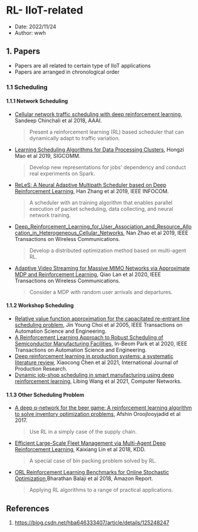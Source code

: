 # RL- IIoT-related

- Date: 2022/11/24
- Author: wwh

## 1. Papers

- Papers are all related to certain type of IIoT applications
- Papers are arranged in chronological order

### 1.1 Scheduling

#### 1.1.1 Network Scheduling

- [Cellular network traffic scheduling with deep reinforcement learning](https://dl.acm.org/doi/10.5555/3504035.3504129), Sandeep Chinchali et al 2018, AAAI.

  > Present a reinforcement learning (RL) based scheduler that can dynamically
  > adapt to traffic variation.

- [Learning Scheduling Algorithms for Data Processing Clusters](https://arxiv.org/abs/1810.01963), Hongzi Mao et al 2019, SIGCOMM.

  > Develop new representations for jobs' dependency and conduct real experiments on Spark.

- [ReLeS: A Neural Adaptive Multipath Scheduler based on Deep Reinforcement Learning](https://dl.acm.org/doi/abs/10.1109/INFOCOM.2019.8737649), Han Zhang et al 2019, IEEE INFOCOM.

  > A scheduler with an training algorithm that enables parallel execution of packet scheduling, data collecting, and neural network training.

- [Deep_Reinforcement_Learning_for_User_Association_and_Resource_Allocation_in_Heterogeneous_Cellular_Networks](https://ieeexplore.ieee.org/document/8796358), Nan Zhao et al 2019, IEEE Transactions on Wireless Communications.

  > Develop a distributed optimization method based on multi-agent RL.

- [Adaptive Video Streaming for Massive MIMO Networks via Approximate MDP and Reinforcement Learning](https://ieeexplore.ieee.org/document/9103310), Qiao Lan et al 2020, IEEE Transactions on Wireless Communications.

  >Consider a MDP with random user arrivals and departures.

#### 1.1.2 Workshop Scheduling

- [Relative value function approximation for the capacitated re-entrant line scheduling problem](https://ieeexplore.ieee.org/abstract/document/1458721), Jin Young Choi et al 2005, IEEE Transactions on Automation Science and Engineering.
- [A Reinforcement Learning Approach to Robust Scheduling of Semiconductor Manufacturing Facilities](https://ieeexplore.ieee.org/document/8946870), In-Beom Park et al 2020, IEEE Transactions on Automation Science and Engineering.
- [Deep reinforcement learning in production systems: a systematic literature review](https://arxiv.org/abs/2109.03540), Xiaocong Chen et al 2021, International Journal of Production Research.
- [Dynamic job-shop scheduling in smart manufacturing using deep reinforcement learning](https://www.sciencedirect.com/science/article/abs/pii/S1389128621001031), Libing Wang et al 2021, Computer Networks.

#### 1.1.3 Other Scheduling Problem

- [A deep q-network for the beer game: A reinforcement learning algorithm to solve inventory optimization problems](https://arxiv.org/abs/1708.05924), Afshin Oroojlooyjadid et al 2017.

  > Use RL in a simply case of the supply chain.

- [Efficient Large-Scale Fleet Management via Multi-Agent Deep Reinforcement Learning](https://dl.acm.org/doi/10.1145/3219819.3219993), Kaixiang Lin et al 2018, KDD.

  > A special case of bin packing problem solved by RL.

- [ORL Reinforcement Learning Benchmarks for Online Stochastic Optimization](https://arxiv.org/abs/1911.10641v2),Bharathan Balaji et al 2018, Amazon Report.

  >Applying RL algorithms to a range of practical applications.

## References

1. https://blog.csdn.net/hba646333407/article/details/125248247

#### 